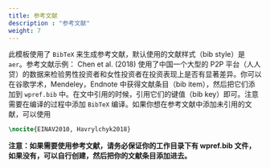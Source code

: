 ```yaml
---
title: 参考文献
description : "参考文献"
weight: 7
---
```


此模板使用了 `BibTeX` 来生成参考文献，默认使用的文献样式（bib style）是 `aer`。参考文献示例： Chen et al. (2018) 使用了中国一个大型的 P2P 平台（人人贷）的数据来检验男性投资者和女性投资者在投资表现上是否有显著差异。你可以在谷歌学术，Mendeley，Endnote 中获得文献条目（bib item），然后把它们添加到 `wpref.bib` 中。在文中引用的时候，引用它们的键值（bib key）即可。注意需要在编译的过程中添加 `BibTeX` 编译。如果你想在参考文献中添加未引用的文献，可以使用

```tex
\nocite{EINAV2010, Havrylchyk2018}
```

__注意：如果需要使用参考文献，请务必保证你的工作目录下有 wpref.bib 文件，如果没有，可以自行创建，然后把你的文献条目添加进去。__
